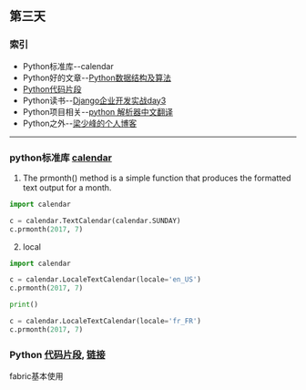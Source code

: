 ## 第三天
### 索引
- Python标准库--calendar
- Python好的文章--[Python数据结构及算法](https://blog.laisky.com/p/algorithm/)
- [Python代码片段](day3.py)
- Python读书--[Django企业开发实战day3](http://product.dangdang.com/26509799.html)
- Python项目相关--[python 解析器中文翻译](https://github.com/chinesehuazhou/guido_blog_translation)
- Python之外--[梁少峰的个人博客](https://github.com/youngwind/blog)
---

### python标准库 [calendar](https://pymotw.com/3/calendar/index.html)
1. The prmonth() method is a simple function that produces the formatted text output for a month.
```python
import calendar

c = calendar.TextCalendar(calendar.SUNDAY)
c.prmonth(2017, 7)
```
2. local
```python
import calendar

c = calendar.LocaleTextCalendar(locale='en_US')
c.prmonth(2017, 7)

print()

c = calendar.LocaleTextCalendar(locale='fr_FR')
c.prmonth(2017, 7)
```

### Python [代码片段](day3.py), [链接](https://www.fabfile.org/)
fabric基本使用